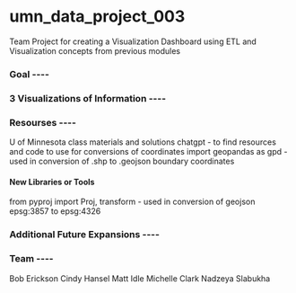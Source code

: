 # umn_data_project_003
Team Project for creating a Visualization Dashboard using ETL and Visualization concepts from previous modules

### Goal ----



### 3 Visualizations of Information ----


### Resourses ----
  U of Minnesota class materials and solutions
  chatgpt - to find resources and code to use for conversions of coordinates
  import geopandas as gpd - used in conversion of .shp to .geojson boundary coordinates

#### New Libraries or Tools
  from pyproj import Proj, transform - used in conversion of geojson epsg:3857 to epsg:4326
  


### Additional Future Expansions ----


### Team ----
  Bob Erickson
  Cindy Hansel
  Matt Idle
  Michelle Clark
  Nadzeya Slabukha
